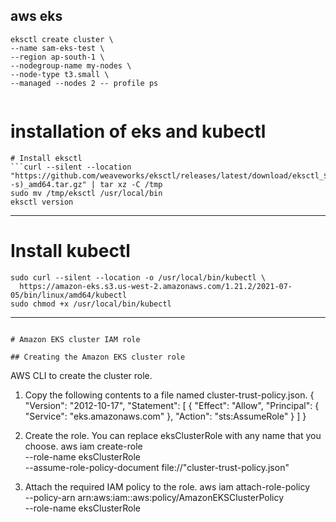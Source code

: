 ## aws eks
```
eksctl create cluster \
--name sam-eks-test \
--region ap-south-1 \
--nodegroup-name my-nodes \
--node-type t3.small \
--managed --nodes 2 -- profile ps


```

# installation of eks and kubectl
```------------------------------------------------------------
# Install eksctl
```curl --silent --location "https://github.com/weaveworks/eksctl/releases/latest/download/eksctl_$(uname -s)_amd64.tar.gz" | tar xz -C /tmp
sudo mv /tmp/eksctl /usr/local/bin
eksctl version
```
------------------------------------------------------------
# Install kubectl
```
sudo curl --silent --location -o /usr/local/bin/kubectl \
  https://amazon-eks.s3.us-west-2.amazonaws.com/1.21.2/2021-07-05/bin/linux/amd64/kubectl
sudo chmod +x /usr/local/bin/kubectl
```
------------------------------------------------------------
```

# Amazon EKS cluster IAM role

## Creating the Amazon EKS cluster role
```
AWS CLI to create the cluster role.
1) Copy the following contents to a file named cluster-trust-policy.json.
{
  "Version": "2012-10-17",
  "Statement": [
    {
      "Effect": "Allow",
      "Principal": {
        "Service": "eks.amazonaws.com"
      },
      "Action": "sts:AssumeRole"
    }
  ]
}

2) Create the role. You can replace eksClusterRole with any name that you choose.
aws iam create-role \
  --role-name eksClusterRole \
  --assume-role-policy-document file://"cluster-trust-policy.json"

3) Attach the required IAM policy to the role.
aws iam attach-role-policy \
  --policy-arn arn:aws:iam::aws:policy/AmazonEKSClusterPolicy \
  --role-name eksClusterRole
```





